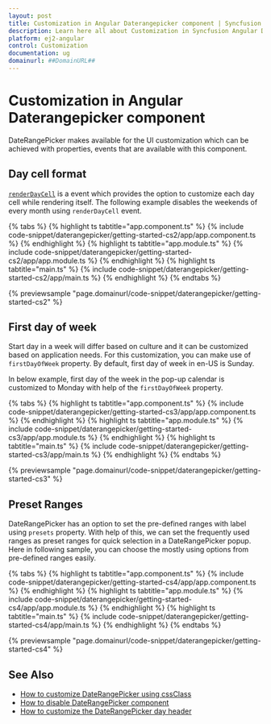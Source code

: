 ```yaml
---
layout: post
title: Customization in Angular Daterangepicker component | Syncfusion
description: Learn here all about Customization in Syncfusion Angular Daterangepicker component of Syncfusion Essential JS 2 and more.
platform: ej2-angular
control: Customization 
documentation: ug
domainurl: ##DomainURL##
---
```


# Customization in Angular Daterangepicker component

DateRangePicker makes available for the UI customization which can be achieved with properties, events that are available with this component.

## Day cell format

[`renderDayCell`](https://ej2.syncfusion.com/angular/documentation/api/daterangepicker/renderDayCellEventArgs#renderdaycelleventargs) is a
 event which provides the option to customize each day cell while rendering itself.
The following example disables the weekends of every month using `renderDayCell` event.

{% tabs %}
{% highlight ts tabtitle="app.component.ts" %}
{% include code-snippet/daterangepicker/getting-started-cs2/app/app.component.ts %}
{% endhighlight %}
{% highlight ts tabtitle="app.module.ts" %}
{% include code-snippet/daterangepicker/getting-started-cs2/app/app.module.ts %}
{% endhighlight %}
{% highlight ts tabtitle="main.ts" %}
{% include code-snippet/daterangepicker/getting-started-cs2/app/main.ts %}
{% endhighlight %}
{% endtabs %}
  
{% previewsample "page.domainurl/code-snippet/daterangepicker/getting-started-cs2" %}

## First day of week

Start day in a week will differ based on culture and it can be customized based on application needs.
For this customization, you can make use of `firstDayOfWeek` property.
By default, first day of week in en-US is Sunday.

In below example, first day of the week in the pop-up calendar is customized to Monday with help of the `firstDayOfWeek` property.

{% tabs %}
{% highlight ts tabtitle="app.component.ts" %}
{% include code-snippet/daterangepicker/getting-started-cs3/app/app.component.ts %}
{% endhighlight %}
{% highlight ts tabtitle="app.module.ts" %}
{% include code-snippet/daterangepicker/getting-started-cs3/app/app.module.ts %}
{% endhighlight %}
{% highlight ts tabtitle="main.ts" %}
{% include code-snippet/daterangepicker/getting-started-cs3/app/main.ts %}
{% endhighlight %}
{% endtabs %}
  
{% previewsample "page.domainurl/code-snippet/daterangepicker/getting-started-cs3" %}

## Preset Ranges

DateRangePicker has an option to set the pre-defined ranges with label using `presets` property.
With help of this, we can set the frequently used ranges as preset ranges for quick selection in a DateRangePicker popup.
Here in following sample, you can choose the mostly using options from pre-defined ranges easily.

{% tabs %}
{% highlight ts tabtitle="app.component.ts" %}
{% include code-snippet/daterangepicker/getting-started-cs4/app/app.component.ts %}
{% endhighlight %}
{% highlight ts tabtitle="app.module.ts" %}
{% include code-snippet/daterangepicker/getting-started-cs4/app/app.module.ts %}
{% endhighlight %}
{% highlight ts tabtitle="main.ts" %}
{% include code-snippet/daterangepicker/getting-started-cs4/app/main.ts %}
{% endhighlight %}
{% endtabs %}
  
{% previewsample "page.domainurl/code-snippet/daterangepicker/getting-started-cs4" %}

## See Also

* [How to customize DateRangePicker using cssClass](./how-to/customization-using-cssclass)
* [How to disable DateRangePicker component](./how-to/disable-placeholder-readonly)
* [How to customize the DateRangePicker day header](./how-to/customize-the-daterangepicker-day-header)